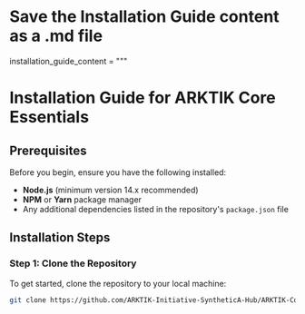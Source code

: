 # Save the Installation Guide content as a .md file
installation_guide_content = """
# Installation Guide for ARKTIK Core Essentials

## Prerequisites

Before you begin, ensure you have the following installed:
- **Node.js** (minimum version 14.x recommended)
- **NPM** or **Yarn** package manager
- Any additional dependencies listed in the repository's `package.json` file

## Installation Steps

### Step 1: Clone the Repository
To get started, clone the repository to your local machine:
```bash
git clone https://github.com/ARKTIK-Initiative-SyntheticA-Hub/ARKTIK-Core-Essentials.git
